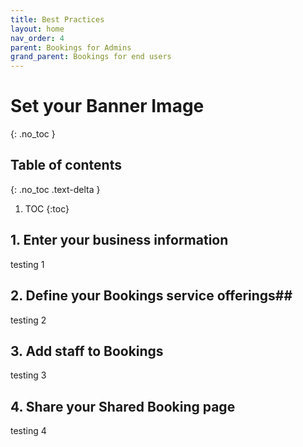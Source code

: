 ```yaml
---
title: Best Practices
layout: home
nav_order: 4
parent: Bookings for Admins
grand_parent: Bookings for end users
---
```

# Set your Banner Image
{: .no_toc }

## Table of contents
{: .no_toc .text-delta }

1. TOC
{:toc}


## 1. Enter your business information ##
testing 1
## 2. Define your Bookings service offerings##
testing 2
## 3. Add staff to Bookings ##
testing 3
## 4. Share your Shared Booking page ##
testing 4
